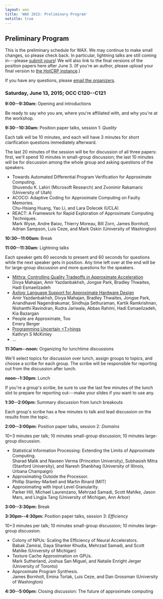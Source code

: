 ```yaml
---
layout: wax
title: 'WAX 2015: Preliminary Program'
notitle: true
---
```

## Preliminary Program

This is the preliminary schedule for WAX. We may continue to make small changes, so please check back. In particular, lightning talks are still coming in---please [submit yours][lightning]! We will also link to the final versions of the position papers here after June 3. (If you're an author, please upload your final version to [the HotCRP instance][hotcrp].)

If you have any questions, please [email the organizers][organizers].

[organizers]: mailto:wax2015@cs.washington.edu
[lightning]: cfp.html#lightning-talks
[hotcrp]: {{site.base}}/wax2015/crp/

### Saturday, June 13, 2015; OCC C120--C121

**9:00--9:30am:** Opening and introductions

Be ready to say who you are, where you're affiliated with, and why you're at the workshop.

**9:30--10:30am:** Position paper talks, session 1: *Quality*

Each talk will be 10 minutes, and each will have 3 minutes for short clarification questions immediately afterward.

The last 20 minutes of the session will be for discussion of all three papers: first, we'll spend 10 minutes in small-group discussion; the last 10 minutes will be for discussion among the whole group and asking questions of the speakers.

  * Towards Automated Differential Program Verification for Approximate
    Computing.  
    Shuvendu K. Lahiri (Microsoft Research) and Zvonimir Rakamaric (University
    of Utah)
  * ACOCO: Adaptive Coding for Approximate Computing on Faulty Memories.  
    Chu-Hsiang Huang, Yao Li, and Lara Dolecek (UCLA)
  * REACT: A Framework for Rapid Exploration of Approximate Computing
    Techniques.  
    Mark Wyse, Andre Baixo, Thierry Moreau, Bill Zorn, James Bornholt, Adrian
    Sampson, Luis Ceze, and Mark Oskin (University of Washington)

**10:30--11:00am:** Break

**11:00--11:30am:** Lightning talks

Each speaker gets 60 seconds to present and 60 seconds for questions while the next speaker gets in position. Any time left over at the end will be for large-group discussion and more questions for the speakers.

  * [Mithra: Controlling Quality Tradeoffs in Approximate Acceleration](lightning/mahajan.pdf)  
    Divya Mahajan, Amir Yazdanbakhsh, Jongse Park, Bradley Thwaites, Hadi
    Esmaeilzadeh
  * [Axilog: Language Support for Approximate Hardware Design](lightning/yazdanbakhsh.pdf)  
    Amir Yazdanbakhsh, Divya Mahajan, Bradley Thwaites, Jongse Park, Anandhavel
    Nagendrakumar, Sindhuja Sethuraman, Kartik Ramkrishnan, Nishanthi
    Ravindran, Rudra Jariwala, Abbas Rahimi, Hadi Esmaeilzadeh, Kia Bazargan
  * People are Approximate, Too  
    Emery Berger
  * [Programming Uncertain &lt;T&gt;hings](lightning/mckinley.pdf)  
    Kathryn S McKinley
  * ...

**11:30am--noon:** Organizing for lunchtime discussions

We'll select topics for discussion over lunch, assign groups to topics, and choose a scribe for each group. The scribe will be responsible for reporting out from the discussion after lunch.

**noon--1:30pm:** Lunch

If you're a group's scribe, be sure to use the last few minutes of the lunch slot to prepare for reporting out---make your slides if you want to use any.

**1:30--2:00pm:** Summary discussion from lunch breakouts

Each group's scribe has a few minutes to talk and lead discussion on the results from the topic.

**2:00--3:00pm:** Position paper talks, session 2: *Domains*

10+3 minutes per talk; 10 minutes small-group discussion; 10 minutes large-group discussion.

  * Statistical Information Processing: Extending the Limits of Approximate
    Computing.  
    Sharad Malik and Naveen Verma (Princeton University), Subhasish Mitra
    (Stanford University), and Naresh Shanbhag (University of Illinois, Urbana
    Champaign)
  * Approximating Outside the Processor.  
    Phillip Stanley-Marbell and Martin Rinard (MIT)
  * Approximating with Input Level Granularity.  
    Parker Hill, Michael Laurenzano, Mehrzad Samadi, Scott Mahlke, Jason Mars,
    and Lingjia Tang (University of Michigan, Ann Arbor)

**3:00--3:30pm:** Break

**3:30pm--4:30pm:** Position paper talks, session 3: *Efficiency*

10+3 minutes per talk; 10 minutes small-group discussion; 10 minutes large-group discussion.

  * Colony of NPUs: Scaling the Efficiency of Neural Accelerators.  
    Babak Zamirai, Daya Shanker Khudia, Mehrzad Samadi, and Scott Mahlke
    (University of Michigan)
  * Texture Cache Approximation on GPUs.  
    Mark Sutherland, Joshua San Miguel, and Natalie Enright Jerger (University
    of Toronto)
  * Approximate Program Synthesis.  
    James Bornholt, Emina Torlak, Luis Ceze, and Dan Grossman (University of
    Washington)

**4:30--5:00pm:** Closing discussion: The future of approximate computing
